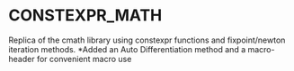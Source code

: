 ﻿# CONSTEXPR_MATH
Replica of the cmath library using constexpr functions and fixpoint/newton iteration methods.
*Added an Auto Differentiation method and a macro-header for convenient macro use
